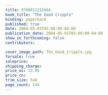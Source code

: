 ```yaml
---
title: 9780811215664
book_title: "The Good Cripple"
binding: paperback
published: true
date: 2004-05-01T05:00:00-04:00
publication_date: 2004-05-01T05:00:00-04:00
show_in_forthcoming: false
contributors:

cover_image_path: The_Good_Cripple.jpg
forsale: true
saleprice:
shipping_charge:
price_us: 13.95
price_cn:
trim_size: 5x8
page_count: 144
---
```


